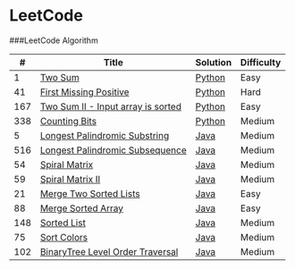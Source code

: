 LeetCode
========

###LeetCode Algorithm

| # | Title | Solution | Difficulty |
|---| ----- | -------- | ---------- |
|1|[Two Sum](https://leetcode.com/problems/two-sum) | [Python](./algorithms/python/TwoSum.py)|Easy|
|41|[First Missing Positive](https://leetcode.com/problems/first-missing-positive) | [Python](./algorithms/python/FirstMissingPositive.py)|Hard|
|167|[Two Sum II - Input array is sorted](https://leetcode.com/problems/two-sum-ii-input-array-is-sorted) | [Python](./algorithms/python/TwoSumIiInputArrayIsSorted.py)|Easy|
|338|[Counting Bits](https://leetcode.com/problems/counting-bits) | [Python](./algorithms/python/CountingBit.py)|Medium|
|5|[Longest Palindromic Substring](https://leetcode.com/problems/longest-palindromic-substring) | [Java](./algorithms/java/LongestPalindromicSubstring.java)|Medium|
|516|[Longest Palindromic Subsequence](https://leetcode.com/problems/longest-palindromic-subsequence) | [Java](./algorithms/java/LongestPalindromicSubSequence.java)|Medium|
|54|[Spiral Matrix](https://leetcode.com/problems/spiral-matrix) | [Java](./algorithms/java/SpiralMatrix.java)|Medium|
|59|[Spiral Matrix II](https://leetcode.com/problems/spiral-matrix-ii) | [Java](./algorithms/java/SpiralMatrixII.java)|Medium|
|21|[Merge Two Sorted Lists](https://leetcode.com/problems/merge-two-sorted-lists) | [Java](./algorithms/java/MergeTwoSortedList.java)|Easy|
|88|[Merge Sorted Array](https://leetcode.com/problems/merge-sorted-array) | [Java](./algorithms/java/MergeSortedArray.java)|Easy|
|148|[Sorted List](https://leetcode.com/problems/sort-list) | [Java](./algorithms/java/SortedList.java)|Medium|
|75|[Sort Colors](https://leetcode.com/problems/sort-colors) | [Java](./algorithms/java/SortColors.java)|Medium|
|102|[BinaryTree Level Order Traversal](https://leetcode.com/problems/binary-tree-level-order-traversal) | [Java](./algorithms/java/BinaryTreeLevelOrderTraversal.java)|Medium|

